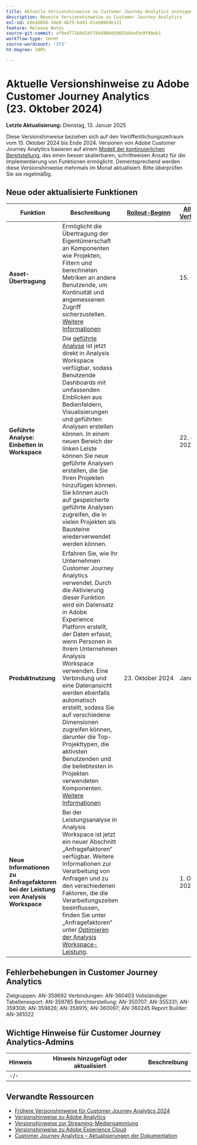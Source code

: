 ```yaml
---
title: Aktuelle Versionshinweise zu Customer Journey Analytics anzeigen
description: Neueste Versionshinweise zu Customer Journey Analytics
exl-id: e8eab856-34e0-4875-b441-b1e680b9e111
feature: Release Notes
source-git-commit: af9ed77160d1bf784d900d50055dded3e9f98eb1
workflow-type: tm+mt
source-wordcount: '373'
ht-degree: 100%

---
```


# Aktuelle Versionshinweise zu Adobe Customer Journey Analytics (23. Oktober 2024)

**Letzte Aktualisierung:** Dienstag, 13. Januar 2025

Diese Versionshinweise beziehen sich auf den Veröffentlichungszeitraum vom 15. Oktober 2024 bis Ende 2024. Versionen von Adobe Customer Journey Analytics basieren auf einem [Modell der kontinuierlichen Bereitstellung](releases.md), das einen besser skalierbaren, schrittweisen Ansatz für die Implementierung von Funktionen ermöglicht. Dementsprechend werden diese Versionshinweise mehrmals im Monat aktualisiert. Bitte überprüfen Sie sie regelmäßig.

## Neue oder aktualisierte Funktionen

| Funktion | Beschreibung | [Rollout-Beginn](releases.md) | [Allgemeine Verfügbarkeit](releases.md) |
| ----------- | ---------- | ------- | ---- |
| **Asset-Übertragung** | Ermöglicht die Übertragung der Eigentümerschaft an Komponenten wie Projekten, Filtern und berechneten Metriken an andere Benutzende, um Kontinuität und angemessenen Zugriff sicherzustellen. [Weitere Informationen](/help/tools/asset-transfer/transfer-assets.md) |  | 15. Oktober |
| **Geführte Analyse: Einbetten in Workspace** | Die [geführte Analyse](https://experienceleague.adobe.com/de/docs/analytics-platform/using/guided-analysis/overview) ist jetzt direkt in Analysis Workspace verfügbar, sodass Benutzende Dashboards mit umfassenden Einblicken aus Bedienfeldern, Visualisierungen und geführten Analysen erstellen können. In einem neuen Bereich der linken Leiste können Sie neue geführte Analysen erstellen, die Sie Ihren Projekten hinzufügen können. Sie können auch auf gespeicherte geführte Analysen zugreifen, die in vielen Projekten als Bausteine wiederverwendet werden können. |   | 22. Januar 2025 |
| **Produktnutzung** | Erfahren Sie, wie Ihr Unternehmen Customer Journey Analytics verwendet. Durch die Aktivierung dieser Funktion wird ein Datensatz in Adobe Experience Platform erstellt, der Daten erfasst, wenn Personen in Ihrem Unternehmen Analysis Workspace verwenden. Eine Verbindung und eine Datenansicht werden ebenfalls automatisch erstellt, sodass Sie auf verschiedene Dimensionen zugreifen können, darunter die Top-Projekttypen, die aktivsten Benutzenden und die beliebtesten in Projekten verwendeten Komponenten. [Weitere Informationen](/help/tools/product-usage/usage-overview.md) | 23. Oktober 2024 | Januar 2025 |
| **Neue Informationen zu Anfragefaktoren bei der Leistung von Analysis Workspace** | Bei der Leistungsanalyse in Analysis Workspace ist jetzt ein neuer Abschnitt „Anfragefaktoren“ verfügbar. Weitere Informationen zur Verarbeitung von Anfragen und zu den verschiedenen Faktoren, die die Verarbeitungszeiten beeinflussen, finden Sie unter „Anfragefaktoren“ unter [Optimieren der Analysis Workspace-Leistung](https://experienceleague.adobe.com/de/docs/analytics-platform/using/technotes/optimizing-performance#request-factors). |  | 1. Oktober 2024 |


## Fehlerbehebungen in Customer Journey Analytics

Zielgruppen: AN-359692
Verbindungen: AN-360403
Vollständiger Tabellenexport: AN-359785
Berichterstellung: AN-350707; AN-355331; AN-359308; AN-359826; AN-359915; AN-360097; AN-360245
Report Builder: AN-361022

## Wichtige Hinweise für Customer Journey Analytics-Admins

| Hinweis | Hinweis hinzugefügt oder aktualisiert | Beschreibung |
| --- | --- | --- |
| -/- | | |

## Verwandte Ressourcen

* [Frühere Versionshinweise für Customer Journey Analytics 2024](/help/release-notes/2024.md)
* [Versionshinweise zu Adobe Analytics](https://experienceleague.adobe.com/docs/analytics/release-notes/latest.html?lang=de)
* [Versionshinweise zur Streaming-Mediensammlung](https://experienceleague.adobe.com/docs/media-analytics/using/additional-resources/release-notes.html?lang=de)
* [Versionshinweise zu Adobe Experience Cloud](https://experienceleague.adobe.com/docs/release-notes/experience-cloud/current.html?lang=de)
* [Customer Journey Analytics – Aktualisierungen der Dokumentation](/help/release-notes/doc-changes.md)
